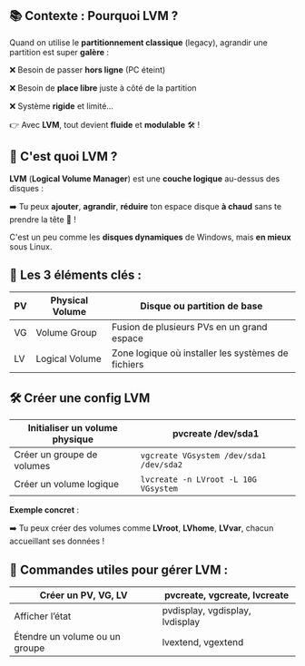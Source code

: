 ## **📚 Contexte : Pourquoi LVM ?**

Quand on utilise le **partitionnement classique** (legacy), agrandir une partition est super **galère** :

❌ Besoin de passer **hors ligne** (PC éteint)

❌ Besoin de **place libre** juste à côté de la partition

❌ Système **rigide** et limité…

👉 Avec **LVM**, tout devient **fluide** et **modulable** 🛠️ !



## **🧠 C'est quoi LVM ?**

**LVM** (**Logical Volume Manager**) est une **couche logique** au-dessus des disques :

➡️ Tu peux **ajouter**, **agrandir**, **réduire** ton espace disque **à chaud** sans te prendre la tête 💪 !

C'est un peu comme les **disques dynamiques** de Windows, mais **en mieux** sous Linux.



## **🔑 Les 3 éléments clés :**

| PV  | Physical Volume | Disque ou partition de base                        |
|-----|-----------------|----------------------------------------------------|
| VG  | Volume Group    | Fusion de plusieurs PVs en un grand espace         |
| LV  | Logical Volume  | Zone logique où installer les systèmes de fichiers |



## **🛠️ Créer une config LVM**

| Initialiser un volume physique | pvcreate /dev/sda1                    |
|--------------------------------|---------------------------------------|
| Créer un groupe de volumes     | `vgcreate VGsystem /dev/sda1 /dev/sda2` |
| Créer un volume logique        | `lvcreate -n LVroot -L 10G VGsystem`    |

**Exemple concret** :

➡️ Tu peux créer des volumes comme **LVroot**, **LVhome**, **LVvar**, chacun accueillant ses données !



## **🔎 Commandes utiles pour gérer LVM :**

| Créer un PV, VG, LV            | pvcreate, vgcreate, lvcreate    |
|--------------------------------|---------------------------------|
| Afficher l’état                | pvdisplay, vgdisplay, lvdisplay |
| Étendre un volume ou un groupe | lvextend, vgextend              |


